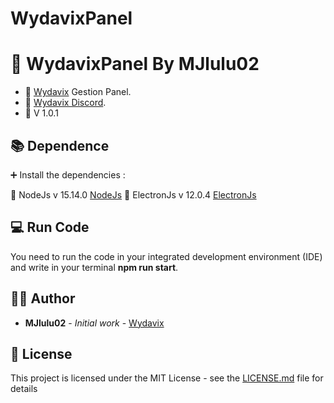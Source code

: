 # WydavixPanel

## <h1>📍 WydavixPanel By MJlulu02</h1>

- 🔧 [Wydavix](https://www.wydavix.fr) Gestion Panel.
- 🎉 [Wydavix Discord](https://discord.wydavix.fr).
- 🔖 V 1.0.1

## 📚 Dependence

➕ Install the dependencies :

💎 NodeJs v 15.14.0 [NodeJs](https://nodejs.org/en/)
💎 ElectronJs v 12.0.4 [ElectronJs](https://www.electronjs.org/)

## 💻 Run Code

You need to run the code in your integrated development environment (IDE) and write in your terminal **npm run start**.

## 🙎‍♂️ Author

- **MJlulu02** - _Initial work_ - [Wydavix](https://github.com/Wydavix)

## 📜 License

This project is licensed under the MIT License - see the [LICENSE.md](LICENSE.md) file for details
